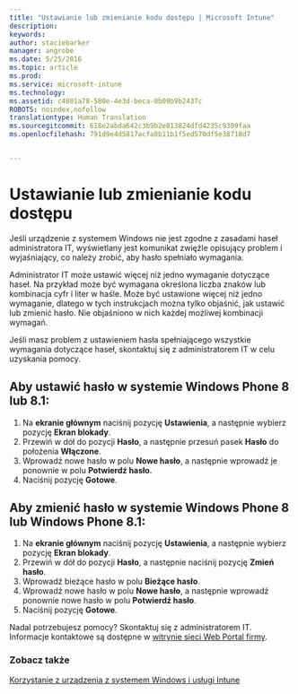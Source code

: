 ```yaml
---
title: "Ustawianie lub zmienianie kodu dostępu | Microsoft Intune"
description: 
keywords: 
author: staciebarker
manager: angrobe
ms.date: 5/25/2016
ms.topic: article
ms.prod: 
ms.service: microsoft-intune
ms.technology: 
ms.assetid: c4801a78-580e-4e3d-beca-0b09b9b2437c
ROBOTS: noindex,nofollow
translationtype: Human Translation
ms.sourcegitcommit: 618e2abda642c3b9b2e813824dfd4235c9309faa
ms.openlocfilehash: 791d9e4d5817acfa8b11b1f5ed570df5e38718d7


---
```


# Ustawianie lub zmienianie kodu dostępu

Jeśli urządzenie z systemem Windows nie jest zgodne z zasadami haseł administratora IT, wyświetlany jest komunikat zwięźle opisujący problem i wyjaśniający, co należy zrobić, aby hasło spełniało wymagania.

Administrator IT może ustawić więcej niż jedno wymaganie dotyczące haseł. Na przykład może być wymagana określona liczba znaków lub kombinacja cyfr i liter w haśle. Może być ustawione więcej niż jedno wymaganie, dlatego w tych instrukcjach można tylko objaśnić, jak ustawić lub zmienić hasło. Nie objaśniono w nich każdej możliwej kombinacji wymagań.

Jeśli masz problem z ustawieniem hasła spełniającego wszystkie wymagania dotyczące haseł, skontaktuj się z administratorem IT w celu uzyskania pomocy.

## Aby ustawić hasło w systemie Windows Phone 8 lub 8.1:

1. Na **ekranie głównym** naciśnij pozycję **Ustawienia**, a następnie wybierz pozycję **Ekran blokady**.
2. Przewiń w dół do pozycji **Hasło**, a następnie przesuń pasek **Hasło** do położenia **Włączone**.
3. Wprowadź nowe hasło w polu **Nowe hasło**, a następnie wprowadź je ponownie w polu **Potwierdź hasło**.
4. Naciśnij pozycję **Gotowe**.

## Aby zmienić hasło w systemie Windows Phone 8 lub Windows Phone 8.1:

1. Na **ekranie głównym** naciśnij pozycję **Ustawienia**, a następnie wybierz pozycję **Ekran blokady**.
2. Przewiń w dół do pozycji **Hasło**, a następnie naciśnij pozycję **Zmień hasło**.
3. Wprowadź bieżące hasło w polu **Bieżące hasło**.
4. Wprowadź nowe hasło w polu **Nowe hasło**, a następnie wprowadź ponownie nowe hasło w polu **Potwierdź hasło**.
4. Naciśnij pozycję **Gotowe**.

Nadal potrzebujesz pomocy? Skontaktuj się z administratorem IT. Informacje kontaktowe są dostępne w [witrynie sieci Web Portal firmy](http://portal.manage.microsoft.com).

### Zobacz także
[Korzystanie z urządzenia z systemem Windows i usługi Intune](using-your-windows-device-with-intune.md)



<!--HONumber=Jul16_HO4-->


